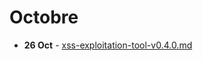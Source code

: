 # Octobre

* **26 Oct** - [xss-exploitation-tool-v0.4.0.md](xss-exploitation-tool-v0.4.0.md "mention")
